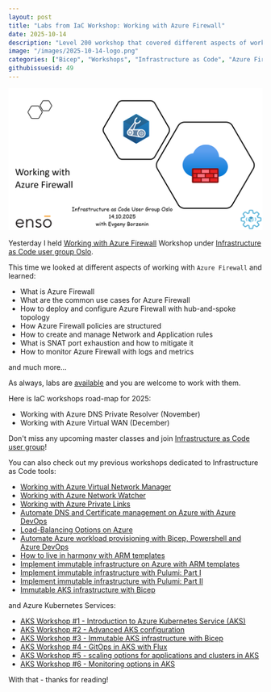 ```yaml
---
layout: post
title: "Labs from IaC Workshop: Working with Azure Firewall"
date: 2025-10-14
description: "Level 200 workshop that covered different aspects of working with Azure Firewall."
image: "/images/2025-10-14-logo.png"
categories: ["Bicep", "Workshops", "Infrastructure as Code", "Azure Firewall"]
githubissuesid: 49
---
```


![logo](/images/2025-10-14-logo.png)

Yesterday I held [Working with Azure Firewall](https://www.meetup.com/infrastructure-as-code-user-group-oslo/events/310978003) Workshop under [Infrastructure as Code user group Oslo](https://www.meetup.com/Infrastructure-As-Code-User-Group-Oslo).

This time we looked at different aspects of working with `Azure Firewall` and learned:

- What is Azure Firewall
- What are the common use cases for Azure Firewall
- How to deploy and configure Azure Firewall with hub-and-spoke topology
- How Azure Firewall policies are structured
- How to create and manage Network and Application rules
- What is SNAT port exhaustion and how to mitigate it
- How to monitor Azure Firewall with logs and metrics

and much more...

As always, labs are [available](https://workshops.iac-labs.com/azure-firewall-labs/) and you are welcome to work with them.

Here is IaC workshops road-map for 2025:

- Working with Azure DNS Private Resolver (November)
- Working with Azure Virtual WAN (December)

Don't miss any upcoming master classes and join [Infrastructure as Code user group](https://www.meetup.com/Infrastructure-As-Code-User-Group-Oslo)!

You can also check out my previous workshops dedicated to Infrastructure as Code tools:

- [Working with Azure Virtual Network Manager](https://workshops.iac-labs.com/avnm-labs/)
- [Working with Azure Network Watcher](https://borzenin.com/working-with-network-watcher/)
- [Working with Azure Private Links](https://borzenin.com/working-with-private-links-workshop-labs/)
- [Automate DNS and Certificate management on Azure with Azure DevOps](https://borzenin.com/dns-and-ssl-management-on-azure-with-ado-workshop-labs/)
- [Load-Balancing Options on Azure](https://borzenin.com/azure-load-balancing-options-workshop-labs/)
- [Automate Azure workload provisioning with Bicep, Powershell and Azure DevOps](https://borzenin.com/iac-with-azure-devops-workshop-labs/)
- [How to live in harmony with ARM templates](https://borzenin.com/iac-ws1-labs/)
- [Implement immutable infrastructure on Azure with ARM templates](https://borzenin.com/iac-ws2-labs/)
- [Implement immutable infrastructure with Pulumi: Part I](https://borzenin.com/iac-ws3-labs/)
- [Implement immutable infrastructure with Pulumi: Part II](https://borzenin.com/iac-ws4-labs/)
- [Immutable AKS infrastructure with Bicep](https://borzenin.com/azure-kubernetes-service-aks-workshop-3-labs/)

and Azure Kubernetes Services:

- [AKS Workshop #1 - Introduction to Azure Kubernetes Service (AKS)](https://borzenin.com/azure-kubernetes-service-aks-workshop-1-labs/)
- [AKS Workshop #2 - Advanced AKS configuration](https://borzenin.com/azure-kubernetes-service-aks-workshop-2-labs/)
- [AKS Workshop #3 - Immutable AKS infrastructure with Bicep](https://borzenin.com/azure-kubernetes-service-aks-workshop-3-labs/)
- [AKS Workshop #4 - GitOps in AKS with Flux](https://borzenin.com/azure-kubernetes-service-aks-workshop-4-labs/)
- [AKS Workshop #5 - scaling options for applications and clusters in AKS](https://borzenin.com/azure-kubernetes-service-aks-workshop-5-labs/)
- [AKS Workshop #6 - Monitoring options in AKS](https://borzenin.com/azure-aks-workshop-6-monitoring-options-aks-labs/)

With that - thanks for reading!
